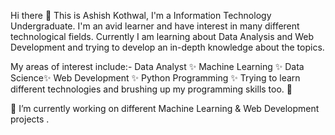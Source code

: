 
Hi there 👋
This is Ashish Kothwal, I'm a Information Technology Undergraduate. I'm an avid learner and have interest in many different technological fields. Currently I am learning about Data Analysis and Web Development and trying to develop an in-depth knowledge about the topics.

My areas of interest include:-
Data Analyst ✨
Machine Learning ✨
Data Science✨
Web Development ✨
Python Programming ✨
Trying to learn different technologies and brushing up my programming skills too. 🌱

🔭 I’m currently working on different Machine Learning & Web Development projects .

